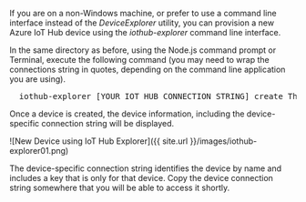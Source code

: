 If you are on a non-Windows machine, or prefer to use a command line interface instead of the _DeviceExplorer_ utility, you can provision a new Azure IoT Hub device using the _iothub-explorer_ command line interface.

In the same directory as before, using the Node.js command prompt or Terminal, execute the following command (you may need to wrap the connections string in quotes, depending on the command line application you are using).

<pre>
  iothub-explorer [YOUR IOT HUB CONNECTION STRING] create Thingy --connection-string
</pre>

Once a device is created, the device information, including the device-specific connection string will be displayed.

![New Device using IoT Hub Explorer]({{ site.url }}/images/iothub-explorer01.png)

The device-specific connection string identifies the device by name and includes a key that is only for that device. Copy the device connection string somewhere that you will be able to access it shortly.